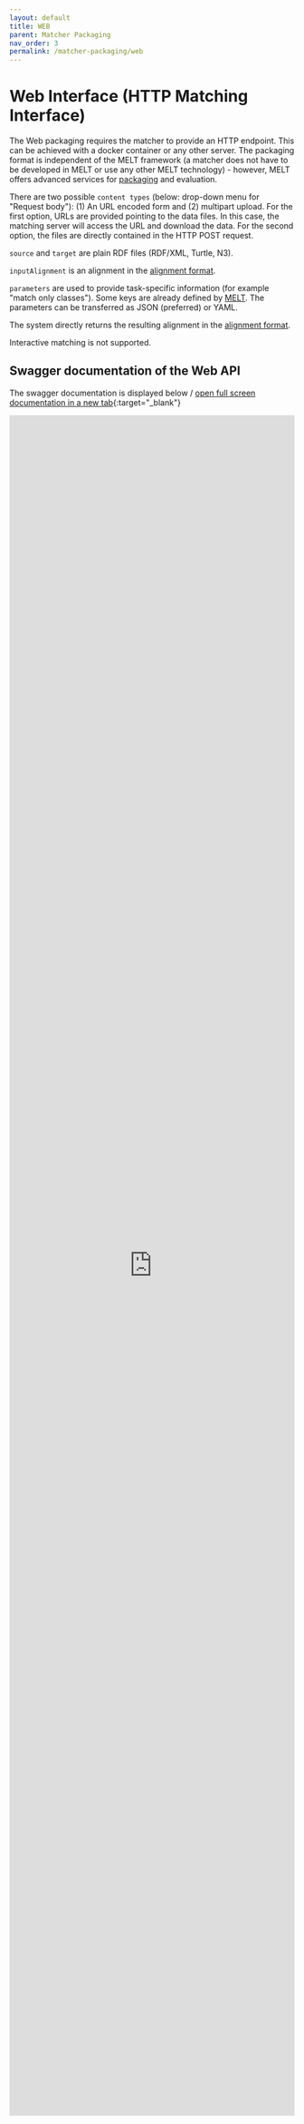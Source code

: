 ```yaml
---
layout: default
title: WEB
parent: Matcher Packaging
nav_order: 3
permalink: /matcher-packaging/web
---
```

# Web Interface (HTTP Matching Interface)

The Web packaging requires the matcher to provide an HTTP endpoint. This can be achieved with a docker container or any other server. The packaging format is independent of the MELT framework (a matcher does not have to be developed in MELT or use any other MELT technology) - however, MELT offers advanced services for [packaging](#melt_web_packaging) and evaluation.

There are two possible `content types` (below: drop-down menu for "Request body"): (1) An URL encoded form and (2) multipart upload. For the first option, URLs are provided pointing to the data files. In this case, the matching server will access the URL and download the data. For the second option, the files are directly contained in the HTTP POST request. 

`source` and  `target` are plain RDF files (RDF/XML, Turtle, N3). 

`inputAlignment` is an alignment in the [alignment format](https://moex.gitlabpages.inria.fr/alignapi/format.html).

`parameters` are used to provide task-specific information (for example "match only classes"). Some keys are already defined by [MELT](https://github.com/dwslab/melt/blob/master/matching-base/src/main/java/de/uni_mannheim/informatik/dws/melt/matching_base/ParameterConfigKeys.java). The parameters can be transferred as JSON (preferred) or YAML.

The system directly returns the resulting alignment in the [alignment format](https://moex.gitlabpages.inria.fr/alignapi/format.html).

Interactive matching is not supported.



## Swagger documentation of the Web API
The swagger documentation is displayed below / 
[open full screen documentation in a new tab](https://dwslab.github.io/melt/6_matcher_packaging/swagger_ui_melt.html){:target="_blank"}

<iframe src="https://dwslab.github.io/melt/6_matcher_packaging/swagger_ui_melt.html" scrolling="no"
    style="border:0; width:100%; height:3000px; overflow:hidden;">


# MELT Web Packaging

### Package Your First Matcher with MELT
**Prerequisites**: Maven, Java, and Docker must be installed. Docker must be running during the build process.

1. Copy the project in [examples/simpleHobbitMatcher/](https://github.com/dwslab/melt/tree/master/examples/simpleWebMatcher) to your workspace.
2. Execute `mvn clean package` or `mvn clean install`.
3. Check in the `/target` directory for the `docker` directory.

**Common Errors**
-  `Failed to execute goal io.fabric8:docker-maven-plugin:0.36.0:build`
Make sure that docker is running.

